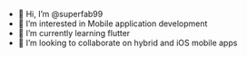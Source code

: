 - 👋 Hi, I’m @superfab99
- 👀 I’m interested in Mobile application development
- 🌱 I’m currently learning flutter
- 💞️ I’m looking to collaborate on hybrid and iOS mobile apps

<!---
superfab99/superfab99 is a ✨ special ✨ repository because its `README.md` (this file) appears on your GitHub profile.
You can click the Preview link to take a look at your changes.
--->
